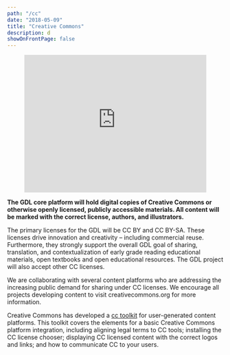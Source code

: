 ```yaml
---
path: "/cc"
date: "2018-05-09"
title: "Creative Commons"
description: d
showOnFrontPage: false
---
```


<figure class="video_container">
  <iframe src="https://www.youtube.com/embed/JOS5CrJOvZw" frameborder="0" allowfullscreen="true" style="height: 20pc; width: 100%"> </iframe>
</figure>

**The GDL core platform will hold digital copies of Creative Commons or otherwise openly licensed, publicly accessible materials. All content will be marked with the correct license, authors, and illustrators.**

The primary licenses for the GDL will be CC BY and CC BY-SA. These licenses drive innovation and creativity – including commercial reuse. Furthermore, they strongly support the overall GDL goal of sharing, translation, and contextualization of early grade reading educational materials, open textbooks and open educational resources. The GDL project will also accept other CC licenses.

We are collaborating with several content platforms who are addressing the increasing public demand for sharing under CC licenses. We encourage all projects developing content to visit creativecommons.org for more information.

Creative Commons has developed a [cc toolkit](https://creativecommons.org/platform/toolkit/) for user-generated content platforms. This toolkit covers the elements for a basic Creative Commons platform integration, including aligning legal terms to CC tools; installing the CC license chooser; displaying CC licensed content with the correct logos and links; and how to communicate CC to your users.
